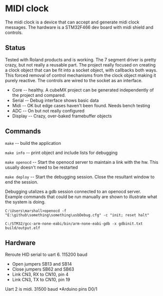# MIDI clock
The midi clock is a device that can accept and generate midi clock messages.  The hardware is a STM32F466 dev board with midi shield and controls.
## Status
Tested with Roland products and is working.  The 7 segment driver is pretty crazy, but not really a reusable part.  The project really focused on creating a clock object that can be fit into a socket object, with callbacks both ways.  This forced removal of control mechanisms from the clock object making it purely reactive.  The controls are wired to the socket as an interface.
* Core -- healthy.  A cubeMX project can be generated independently of the project and compared.
* Serial -- Debug interface shows basic data
* Midi -- OK but edge cases haven't been found.  Needs bench testing
* ADC -- On but not really configured
* Display -- Crazy, over-baked framebuffer objects

## Commands
`make` -- build the application

`make info` -- print object and include lists for debugging

`make openocd` -- Start the openocd server to maintain a link with the hw.  This usually doesn't need to be restarted

`make deploy` -- Start the debugging session.  Close the resultant window to end the session.

Debugging utalizes a gdb session connected to an openocd server.  Example commands that could be run manually are shown to illustrate what the system is doing.
```
C:\Users\marshall>openocd -f "E:\github\something\something\usbDebug.cfg" -c "init; reset halt"

C:/STM32/gcc-arm-none-eabi/bin/arm-none-eabi-gdb -x gdbinit.txt build/output.elf
```

## Hardware
Reroute HID serial to uart 6. 115200 baud
* Open jumpers SB13 and SB14
* Close jumpers SB62 and SB63
* Link CN3, RX to CN10, pin 4
* Link CN3, TX to CN10, pin 19

Uart 2 is midi. 31500 baud
*Arduino pins D0/1
